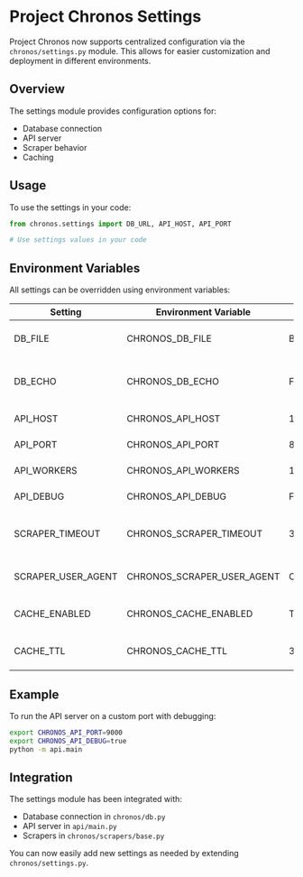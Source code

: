 # Project Chronos Settings

Project Chronos now supports centralized configuration via the `chronos/settings.py` module. This allows for easier customization and deployment in different environments.

## Overview

The settings module provides configuration options for:
- Database connection
- API server 
- Scraper behavior
- Caching

## Usage

To use the settings in your code:

```python
from chronos.settings import DB_URL, API_HOST, API_PORT

# Use settings values in your code
```

## Environment Variables

All settings can be overridden using environment variables:

| Setting | Environment Variable | Default | Description |
|---------|---------------------|---------|-------------|
| DB_FILE | CHRONOS_DB_FILE | BASE_DIR/chronos.db | Path to SQLite database file |
| DB_ECHO | CHRONOS_DB_ECHO | False | Enable SQLAlchemy query logging |
| API_HOST | CHRONOS_API_HOST | 127.0.0.1 | API server host |
| API_PORT | CHRONOS_API_PORT | 8000 | API server port |
| API_WORKERS | CHRONOS_API_WORKERS | 1 | Number of API workers |
| API_DEBUG | CHRONOS_API_DEBUG | False | Enable API debug mode |
| SCRAPER_TIMEOUT | CHRONOS_SCRAPER_TIMEOUT | 30 | Scraper request timeout in seconds |
| SCRAPER_USER_AGENT | CHRONOS_SCRAPER_USER_AGENT | Chronos/0.1.0... | User agent for scraper requests |
| CACHE_ENABLED | CHRONOS_CACHE_ENABLED | True | Enable response caching |
| CACHE_TTL | CHRONOS_CACHE_TTL | 3600 | Cache time-to-live in seconds |

## Example

To run the API server on a custom port with debugging:

```bash
export CHRONOS_API_PORT=9000
export CHRONOS_API_DEBUG=true
python -m api.main
```

## Integration

The settings module has been integrated with:
- Database connection in `chronos/db.py`
- API server in `api/main.py`
- Scrapers in `chronos/scrapers/base.py`

You can now easily add new settings as needed by extending `chronos/settings.py`.
